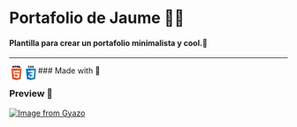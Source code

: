 # Portafolio de Jaume 🧍‍♂️

#### Plantilla para crear un portafolio minimalista y cool.🌟

<hr>
### Made with 🔨

<a href="https://devdocs.io/html/" target="_blank">
<img align="left" alt="HTML5" width="26px" src="https://raw.githubusercontent.com/github/explore/80688e429a7d4ef2fca1e82350fe8e3517d3494d/topics/html/html.png" />
<a/>
  
<a href="https://devdocs.io/css/" target="_blank">
<img align="left" alt="CSS" width="26px" src="https://raw.githubusercontent.com/github/explore/80688e429a7d4ef2fca1e82350fe8e3517d3494d/topics/css/css.png" />
<a/>
<br>

### Preview 📸

<a href="https://gyazo.com/f220c042e8a82413afa8e03028033d57"><img src="https://i.gyazo.com/f220c042e8a82413afa8e03028033d57.png" alt="Image from Gyazo" width="755.2"/></a>
